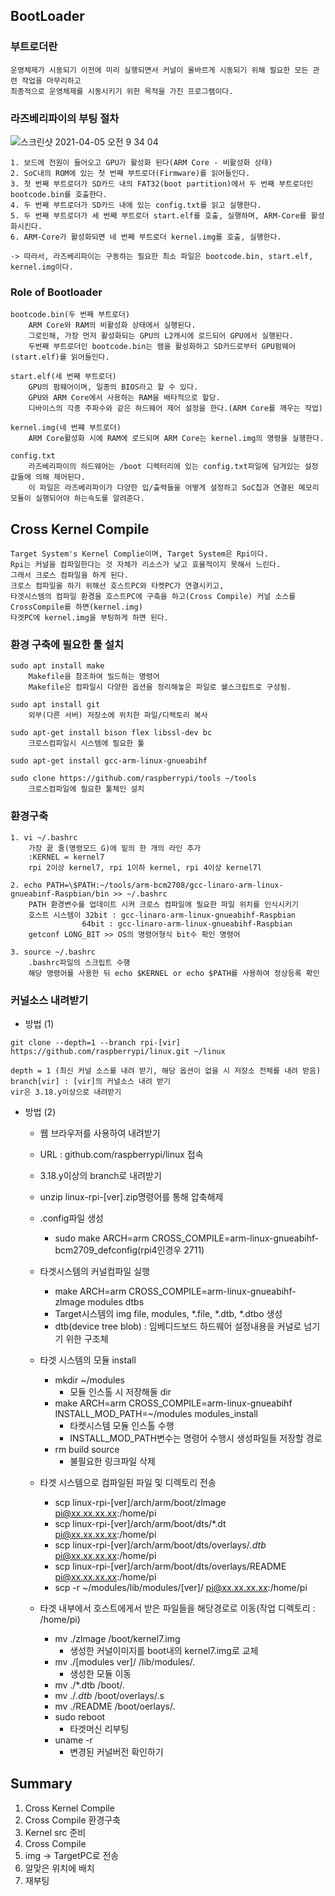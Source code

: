 ## BootLoader

### 부트로더란

```
운영체제가 시동되기 이전에 미리 실행되면서 커널이 올바르게 시동되기 위해 필요한 모든 관련 작업을 마무리하고
최종적으로 운영체제를 시동시키기 위한 목적을 가진 프로그램이다.
```

### 라즈베리파이의 부팅 절차

![스크린샷 2021-04-05 오전 9 34 04](https://user-images.githubusercontent.com/66770613/113525831-1dd42a00-95f2-11eb-8898-64882058910e.png)

```
1. 보드에 전원이 들어오고 GPU가 활성화 된다(ARM Core - 비활성화 상태)
2. SoC내의 ROM에 있는 첫 번째 부트로더(Firmware)를 읽어들인다.
3. 첫 번째 부트로더가 SD카드 내의 FAT32(boot partition)에서 두 번째 부트로더인 bootcode.bin를 호출한다.
4. 두 번째 부트로더가 SD카드 내에 있는 config.txt를 읽고 실행한다.
5. 두 번째 부트로더가 세 번째 부트로더 start.elf를 호출, 실행하며, ARM-Core를 활성화시킨다.
6. ARM-Core가 활성화되면 네 번째 부트로더 kernel.img를 호출, 실행한다.

-> 따라서, 라즈베리파이는 구동하는 필요한 최소 파일은 bootcode.bin, start.elf, kernel.img이다.
```

### Role of Bootloader

```
bootcode.bin(두 번째 부트로더)
    ARM Core와 RAM의 비활성화 상태에서 실행된다.
    그로인해, 가장 먼저 활성화되는 GPU의 L2캐시에 로드되어 GPU에서 실행된다.
    두번째 부트로더인 bootcode.bin는 램을 활성화하고 SD카드로부터 GPU펌웨어(start.elf)를 읽어들인다.

start.elf(세 번째 부트로더)
    GPU의 펌웨어이며, 일종의 BIOS라고 할 수 있다.
    GPU와 ARM Core에서 사용하는 RAM을 배타적으로 할당.
    디바이스의 각종 주파수와 같은 하드웨어 제어 설정을 한다.(ARM Core를 깨우는 작업)

kernel.img(네 번쨰 부트로더)
    ARM Core활성화 시에 RAM에 로드되며 ARM Core는 kernel.img의 명령을 실행한다.

config.txt
    라즈베리파이의 하드웨어는 /boot 디렉터리에 있는 config.txt파일에 담겨있는 설정 값들에 의해 제어된다.
    이 파일은 라즈베리파이가 다양한 입/출력들을 어떻게 설정하고 SoC칩과 연결된 메모리 모듈이 실행되어야 하는속도를 알려준다.
```

## Cross Kernel Compile

```
Target System's Kernel Complie이며, Target System은 Rpi이다.
Rpi는 커널을 컴파일한다는 것 자체가 리소스가 낮고 효율적이지 못해서 느린다.
그래서 크로스 컴파일을 하게 된다.
크로스 컴파일을 하기 위해선 호스트PC와 타켓PC가 연결시키고,
타겟시스템의 컴파일 환경을 호스트PC에 구축을 하고(Cross Compile) 커널 소스를 CrossCompile를 하면(kernel.img)
타겟PC에 kernel.img을 부팅하게 하면 된다.
```

### 환경 구축에 필요한 툴 설치

```
sudo apt install make
    Makefile을 참조하여 빌드하는 명령어
    Makefile은 컴파일시 다양한 옵션을 정리해놓은 파일로 쉘스크립트로 구성됨.

sudo apt install git
    외부(다른 서버) 저장소에 위치한 파일/디렉토리 복사

sudo apt-get install bison flex libssl-dev bc
    크로스컴파일시 시스템에 필요한 툴

sudo apt-get install gcc-arm-linux-gnueabihf

sudo clone https://github.com/raspberrypi/tools ~/tools
    크로스컴파일에 필요한 툴체인 설치
```

### 환경구축

```
1. vi ~/.bashrc
    가장 끝 줄(명령모드 G)에 밑의 한 개의 라인 추가
    :KERNEL = kernel7
    rpi 2이상 kernel7, rpi 1이하 kernel, rpi 4이상 kernel7l

2. echo PATH=\$PATH:~/tools/arm-bcm2708/gcc-linaro-arm-linux-gnueabinf-Raspbian/bin >> ~/.bashrc
    PATH 환경변수를 업데이트 시켜 크로스 컴파일에 필요한 파일 위치를 인식시키기
    호스트 시스템이 32bit : gcc-linaro-arm-linux-gnueabihf-Raspbian
                64bit : gcc-linaro-arm-linux-gnueabihf-Raspbian
    getconf LONG_BIT >> OS의 명령어형식 bit수 확인 명령어

3. source ~/.bashrc
    .bashrc파일의 스크립트 수행
    해당 명령어를 사용한 뒤 echo $KERNEL or echo $PATH를 사용하여 정상등록 확인
```

### 커널소스 내려받기

* 방법 (1)

```
git clone --depth=1 --branch rpi-[vir] https://github.com/raspberrypi/linux.git ~/linux

depth = 1 (최신 커널 소스를 내려 받기, 해당 옵션이 없을 시 저장소 전체를 내려 받음)
branch[vir] : [vir]의 커널소스 내려 받기
vir은 3.18.y이상으로 내려받기
```

* 방법 (2)
    * 웹 브라우저를 사용하여 내려받기
    * URL : github.com/raspberrypi/linux 접속
    * 3.18.y이상의 branch로 내려받기
    * unzip linux-rpi-[ver].zip명령어를 통해 압축해제


    * .config파일 생성
        * sudo make ARCH=arm CROSS_COMPILE=arm-linux-gnueabihf-bcm2709_defconfig(rpi4인경우 2711)
    
    
    * 타겟시스템의 커널컴파일 실행
        * make ARCH=arm CROSS_COMPILE=arm-linux-gnueabihf- zlmage modules dtbs
        * Target시스템의 img file, modules, *.file, *.dtb, *.dtbo 생성
        * dtb(device tree blob) : 임베디드보드 하드웨어 설정내용을 커널로 넘기기 위한 구조체
    

    * 타겟 시스템의 모듈 install
        * mkdir ~/modules
            * 모듈 인스톨 시 저장해둘 dir
        * make ARCH=arm CROSS_COMPILE=arm-linux-gnueabihf INSTALL_MOD_PATH=~/modules modules_install
            * 타켓시스템 모듈 인스톨 수행
            * INSTALL_MOD_PATH변수는 명령어 수행시 생성파일들 저장할 경로
        * rm build source
            * 불필요한 링크파일 삭제


    * 타겟 시스템으로 컴파일된 파일 및 디렉토리 전송
        * scp linux-rpi-[ver]/arch/arm/boot/zlmage pi@xx.xx.xx.xx:/home/pi
        * scp linux-rpi-[ver]/arch/arm/boot/dts/*.dt pi@xx.xx.xx.xx:/home/pi
        * scp linux-rpi-[ver]/arch/arm/boot/dts/overlays/*.dtb* pi@xx.xx.xx.xx:/home/pi
        * scp linux-rpi-[ver]/arch/arm/boot/dts/overlays/README pi@xx.xx.xx.xx:/home/pi
        * scp -r ~/modules/lib/modules/[ver]/ pi@xx.xx.xx.xx:/home/pi

    
    * 타겟 내부에서 호스트에게서 받은 파일들을 해당경로로 이동(작업 디렉토리 : /home/pi)
        * mv ./zlmage /boot/kernel7.img
            * 생성한 커널이미지를 boot내의 kernel7.img로 교체
        * mv ./[modules ver]/ /lib/modules/.
            * 생성한 모듈 이동
        * mv ./*.dtb /boot/.
        * mv ./*.dtb* /boot/overlays/.s
        * mv ./README /boot/oerlays/.
        * sudo reboot
            * 타겟머신 리부팅
        * uname -r
            * 변경된 커널버전 확인하기

## Summary

1. Cross Kernel Compile
2. Cross Compile 환경구축
3. Kernel src 준비
4. Cross Compile
5. img -> TargetPC로 전송
6. 알맞은 위치에 배치
7. 재부팅
